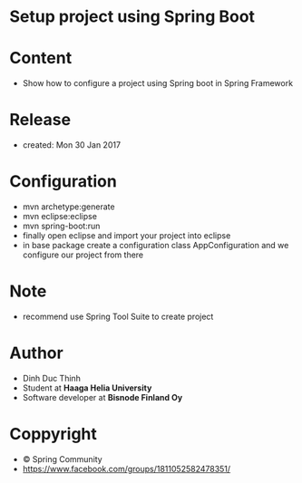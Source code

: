 
# Setup project using Spring Boot 
# Content 
- Show how to configure a project using Spring boot in Spring Framework

# Release 
- created: Mon 30 Jan 2017 

# Configuration 
- mvn archetype:generate
- mvn eclipse:eclipse
- mvn spring-boot:run
- finally open eclipse and import your project into eclipse
- in base package create a configuration class AppConfiguration and we configure our project from there

# Note
- recommend use Spring Tool Suite to create project

# Author
- Dinh Duc Thinh
- Student at <b>Haaga Helia University</b>
- Software developer at <b>Bisnode Finland Oy</b>

# Coppyright 
- © Spring Community 
- https://www.facebook.com/groups/1811052582478351/

